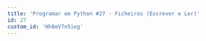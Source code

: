 ```yaml
---
title: 'Programar em Python #27 - Ficheiros (Escrever e Ler)'
id: 27
custom_id: 'Hh8eV7n5ieg'
---
```

